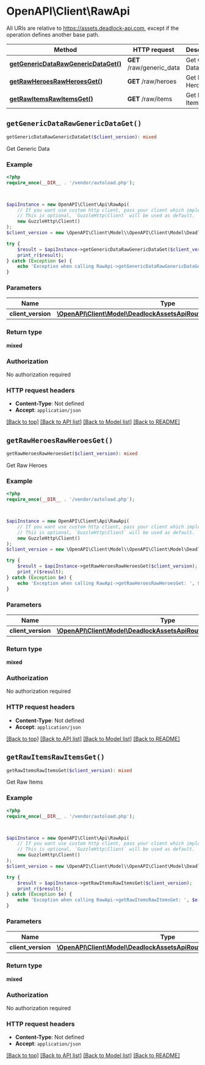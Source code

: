 # OpenAPI\Client\RawApi



All URIs are relative to https://assets.deadlock-api.com, except if the operation defines another base path.

| Method | HTTP request | Description |
| ------------- | ------------- | ------------- |
| [**getGenericDataRawGenericDataGet()**](RawApi.md#getGenericDataRawGenericDataGet) | **GET** /raw/generic_data | Get Generic Data |
| [**getRawHeroesRawHeroesGet()**](RawApi.md#getRawHeroesRawHeroesGet) | **GET** /raw/heroes | Get Raw Heroes |
| [**getRawItemsRawItemsGet()**](RawApi.md#getRawItemsRawItemsGet) | **GET** /raw/items | Get Raw Items |


## `getGenericDataRawGenericDataGet()`

```php
getGenericDataRawGenericDataGet($client_version): mixed
```

Get Generic Data

### Example

```php
<?php
require_once(__DIR__ . '/vendor/autoload.php');



$apiInstance = new OpenAPI\Client\Api\RawApi(
    // If you want use custom http client, pass your client which implements `GuzzleHttp\ClientInterface`.
    // This is optional, `GuzzleHttp\Client` will be used as default.
    new GuzzleHttp\Client()
);
$client_version = new \OpenAPI\Client\Model\\OpenAPI\Client\Model\DeadlockAssetsApiRoutesRawValidClientVersions(); // \OpenAPI\Client\Model\DeadlockAssetsApiRoutesRawValidClientVersions

try {
    $result = $apiInstance->getGenericDataRawGenericDataGet($client_version);
    print_r($result);
} catch (Exception $e) {
    echo 'Exception when calling RawApi->getGenericDataRawGenericDataGet: ', $e->getMessage(), PHP_EOL;
}
```

### Parameters

| Name | Type | Description  | Notes |
| ------------- | ------------- | ------------- | ------------- |
| **client_version** | [**\OpenAPI\Client\Model\DeadlockAssetsApiRoutesRawValidClientVersions**](../Model/.md)|  | [optional] |

### Return type

**mixed**

### Authorization

No authorization required

### HTTP request headers

- **Content-Type**: Not defined
- **Accept**: `application/json`

[[Back to top]](#) [[Back to API list]](../../README.md#endpoints)
[[Back to Model list]](../../README.md#models)
[[Back to README]](../../README.md)

## `getRawHeroesRawHeroesGet()`

```php
getRawHeroesRawHeroesGet($client_version): mixed
```

Get Raw Heroes

### Example

```php
<?php
require_once(__DIR__ . '/vendor/autoload.php');



$apiInstance = new OpenAPI\Client\Api\RawApi(
    // If you want use custom http client, pass your client which implements `GuzzleHttp\ClientInterface`.
    // This is optional, `GuzzleHttp\Client` will be used as default.
    new GuzzleHttp\Client()
);
$client_version = new \OpenAPI\Client\Model\\OpenAPI\Client\Model\DeadlockAssetsApiRoutesRawValidClientVersions(); // \OpenAPI\Client\Model\DeadlockAssetsApiRoutesRawValidClientVersions

try {
    $result = $apiInstance->getRawHeroesRawHeroesGet($client_version);
    print_r($result);
} catch (Exception $e) {
    echo 'Exception when calling RawApi->getRawHeroesRawHeroesGet: ', $e->getMessage(), PHP_EOL;
}
```

### Parameters

| Name | Type | Description  | Notes |
| ------------- | ------------- | ------------- | ------------- |
| **client_version** | [**\OpenAPI\Client\Model\DeadlockAssetsApiRoutesRawValidClientVersions**](../Model/.md)|  | [optional] |

### Return type

**mixed**

### Authorization

No authorization required

### HTTP request headers

- **Content-Type**: Not defined
- **Accept**: `application/json`

[[Back to top]](#) [[Back to API list]](../../README.md#endpoints)
[[Back to Model list]](../../README.md#models)
[[Back to README]](../../README.md)

## `getRawItemsRawItemsGet()`

```php
getRawItemsRawItemsGet($client_version): mixed
```

Get Raw Items

### Example

```php
<?php
require_once(__DIR__ . '/vendor/autoload.php');



$apiInstance = new OpenAPI\Client\Api\RawApi(
    // If you want use custom http client, pass your client which implements `GuzzleHttp\ClientInterface`.
    // This is optional, `GuzzleHttp\Client` will be used as default.
    new GuzzleHttp\Client()
);
$client_version = new \OpenAPI\Client\Model\\OpenAPI\Client\Model\DeadlockAssetsApiRoutesRawValidClientVersions(); // \OpenAPI\Client\Model\DeadlockAssetsApiRoutesRawValidClientVersions

try {
    $result = $apiInstance->getRawItemsRawItemsGet($client_version);
    print_r($result);
} catch (Exception $e) {
    echo 'Exception when calling RawApi->getRawItemsRawItemsGet: ', $e->getMessage(), PHP_EOL;
}
```

### Parameters

| Name | Type | Description  | Notes |
| ------------- | ------------- | ------------- | ------------- |
| **client_version** | [**\OpenAPI\Client\Model\DeadlockAssetsApiRoutesRawValidClientVersions**](../Model/.md)|  | [optional] |

### Return type

**mixed**

### Authorization

No authorization required

### HTTP request headers

- **Content-Type**: Not defined
- **Accept**: `application/json`

[[Back to top]](#) [[Back to API list]](../../README.md#endpoints)
[[Back to Model list]](../../README.md#models)
[[Back to README]](../../README.md)
